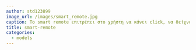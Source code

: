 ```yaml
---
author: std123899
image_url: /images/smart_remote.jpg
caption: Το smart remote επιτρέπει στο χρήστη να κάνει click, να δείχνει στην οθόνη, να πληκτορολογεί χαρακτήρες, να κάνει scroll και να χρησιμοποιεί φωνητικές εντολες. Συνεργάζεται με το λέιτουργικό σύστημα της τηλεόρασης και επιτρέπει τη λειτουργία του μενούμ των εφαρμογών και του browser της τηλεόρασης απομακρυσμένα.
title: smart-remote
categories:
  - models
---
```


